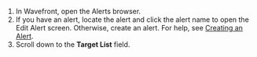 1. In Wavefront, open the Alerts browser.
1. If you have an alert, locate the alert and click the alert name to open the Edit Alert screen. Otherwise, create an alert. For help, see [Creating an Alert](https://docs.wavefront.com/alerts_manage.html).
1. Scroll down to the **Target List** field.
